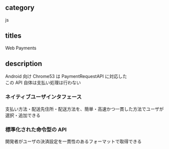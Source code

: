 ## category

js

## titles

Web Payments

## description

Android 向け Chrome53 は PaymentRequestAPI に対応した  
この API 自体は支払い処理は行わない

### ネイティブユーザインタフェース

支払い方法・配送先住所・配送方法を、簡単・高速かつ一貫した方法でユーザが選択・追加できる

### 標準化された命令型の API

開発者がユーザの決済設定を一貫性のあるフォーマットで取得できる
